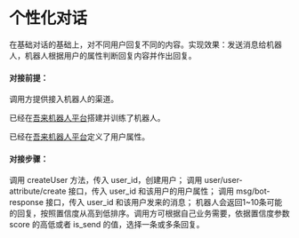 # 个性化对话
在基础对话的基础上，对不同用户回复不同的内容。实现效果：发送消息给机器人，机器人根据用户的属性判断回复内容并作出回复。

#### 对接前提：

调用方提供接入机器人的渠道。

已经在[吾来机器人平台](https://platform.wul.ai)搭建并训练了机器人。

已经在[吾来机器人平台](https://platform.wul.ai)定义了用户属性。

#### 对接步骤：

调用 createUser 方法，传入 user_id，创建用户；
调用 user/user-attribute/create 接口，传入 user_id 和该用户的用户属性；
调用 msg/bot-response 接口，传入 user_id 和该用户发来的消息；
机器人会返回1~10条可能的回复，按照置信度从高到低排序。调用方可根据自己业务需要，依据置信度参数 score 的高低或者 is_send 的值，选择一条或多条回复。